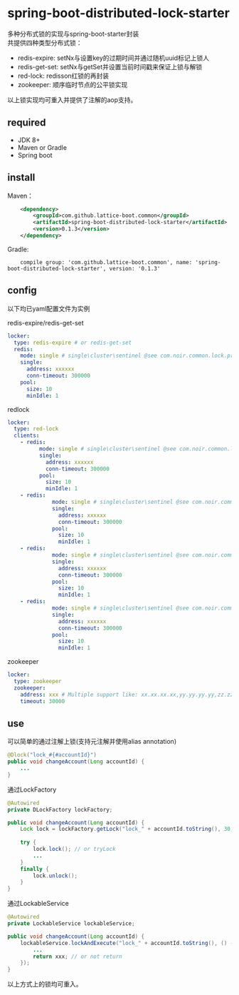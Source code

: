 # spring-boot-distributed-lock-starter
多种分布式锁的实现与spring-boot-starter封装  
共提供四种类型分布式锁：  
 *  redis-expire: setNx与设置key的过期时间并通过随机uuid标记上锁人
 *  redis-get-set: setNx与getSet并设置当前时间戳来保证上锁与解锁
 *  red-lock: redisson红锁的再封装 
 *  zookeeper: 顺序临时节点的公平锁实现
 
 以上锁实现均可重入并提供了注解的aop支持。

## required
 * JDK 8+
 * Maven or Gradle
 * Spring boot

## install
Maven：
```xml
    <dependency>
        <groupId>com.github.lattice-boot.common</groupId>
        <artifactId>spring-boot-distributed-lock-starter</artifactId>
        <version>0.1.3</version>
    </dependency>
```   
Gradle:
```
    compile group: 'com.github.lattice-boot.common', name: 'spring-boot-distributed-lock-starter', version: '0.1.3'
```

## config
以下均已yaml配置文件为实例  

redis-expire/redis-get-set
```yaml
locker:
  type: redis-expire # or redis-get-set
  redis:
    mode: single # single\cluster\sentinel @see com.noir.common.lock.properties.RedisDLockProperties
    single:
      address: xxxxxx
      conn-timeout: 300000
    pool:
      size: 10
      minIdle: 1
```

redlock
```yaml
locker:
  type: red-lock
  clients:
    - redis:
          mode: single # single\cluster\sentinel @see com.noir.common.lock.properties.RedisDLockProperties
          single:
            address: xxxxxx
            conn-timeout: 300000
          pool:
            size: 10
            minIdle: 1
    - redis:
              mode: single # single\cluster\sentinel @see com.noir.common.lock.properties.RedisDLockProperties
              single:
                address: xxxxxx
                conn-timeout: 300000
              pool:
                size: 10
                minIdle: 1
    - redis:
              mode: single # single\cluster\sentinel @see com.noir.common.lock.properties.RedisDLockProperties
              single:
                address: xxxxxx
                conn-timeout: 300000
              pool:
                size: 10
                minIdle: 1
    - redis:
              mode: single # single\cluster\sentinel @see com.noir.common.lock.properties.RedisDLockProperties
              single:
                address: xxxxxx
                conn-timeout: 300000
              pool:
                size: 10
                minIdle: 1
```

zookeeper
```yaml
locker:
  type: zookeeper
  zookeeper:
    address: xxx # Multiple support like: xx.xx.xx.xx,yy.yy.yy.yy,zz.zz.zz.zz
    timeout: 30000
```

## use
可以简单的通过注解上锁(支持元注解并使用alias annotation)
```java
@Dlock("lock_#{#accountId}")
public void changeAccount(Long accountId) {
    ...
}
```

通过LockFactory
```java
@Autowired
private DLockFactory lockFactory;

public void changeAccount(Long accountId) {
    Lock lock = lockFactory.getLock("lock_" + accountId.toString(), 30, TimeUnit.SECONDS);
    
    try {
        lock.lock(); // or tryLock
        ...
    }
    finally {
        lock.unlock();
    }
}
```

通过LockableService
```java
@Autowired
private LockableService lockableService;

public void changeAccount(Long accountId) {
    lockableService.lockAndExecute("lock_" + accountId.toString(), () -> {
        ...
        return xxx; // or not return
    });
}
```

以上方式上的锁均可重入。
